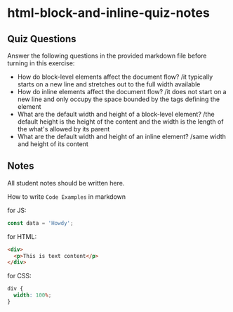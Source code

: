 # html-block-and-inline-quiz-notes

## Quiz Questions

Answer the following questions in the provided markdown file before turning in this exercise:

- How do block-level elements affect the document flow?
  /it typically starts on a new line and stretches out to the full width available
- How do inline elements affect the document flow?
  /it does not start on a new line and only occupy the space bounded by the tags defining the element
- What are the default width and height of a block-level element?
  /the default height is the height of the content and the width is the length of the what's allowed by its parent
- What are the default width and height of an inline element?
  /same width and height of its content

## Notes

All student notes should be written here.

How to write `Code Examples` in markdown

for JS:

```javascript
const data = 'Howdy';
```

for HTML:

```html
<div>
  <p>This is text content</p>
</div>
```

for CSS:

```css
div {
  width: 100%;
}
```
